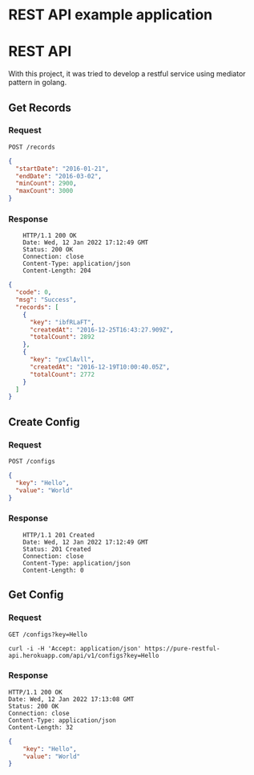 # REST API example application

# REST API

With this project, it was tried to develop a restful service using mediator pattern in golang.

## Get Records

### Request

`POST /records`

```json
{
  "startDate": "2016-01-21",
  "endDate": "2016-03-02",
  "minCount": 2900,
  "maxCount": 3000
}
```

### Response

```
    HTTP/1.1 200 OK
    Date: Wed, 12 Jan 2022 17:12:49 GMT
    Status: 200 OK
    Connection: close
    Content-Type: application/json
    Content-Length: 204
```

```json
{
  "code": 0,
  "msg": "Success",
  "records": [
    {
      "key": "ibfRLaFT",
      "createdAt": "2016-12-25T16:43:27.909Z",
      "totalCount": 2892
    },
    {
      "key": "pxClAvll",
      "createdAt": "2016-12-19T10:00:40.05Z",
      "totalCount": 2772
    }
  ]
}
```

## Create Config

### Request

`POST /configs`

```json
{
  "key": "Hello",
  "value": "World"
}
```
### Response
```
    HTTP/1.1 201 Created
    Date: Wed, 12 Jan 2022 17:12:49 GMT
    Status: 201 Created
    Connection: close
    Content-Type: application/json
    Content-Length: 0
```

## Get Config

### Request

`GET /configs?key=Hello`

    curl -i -H 'Accept: application/json' https://pure-restful-api.herokuapp.com/api/v1/configs?key=Hello

### Response

    HTTP/1.1 200 OK
    Date: Wed, 12 Jan 2022 17:13:08 GMT
    Status: 200 OK
    Connection: close
    Content-Type: application/json
    Content-Length: 32

```json
{
    "key": "Hello",
    "value": "World"
}
```